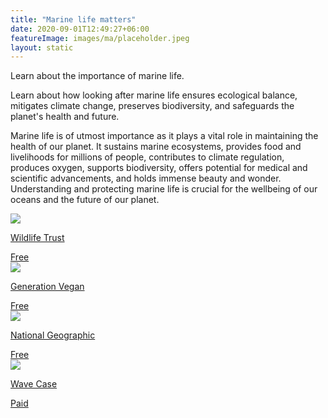 ```yaml
---
title: "Marine life matters"
date: 2020-09-01T12:49:27+06:00
featureImage: images/ma/placeholder.jpeg
layout: static
---
```


Learn about the importance of marine life.

Learn about how looking after marine life ensures ecological balance, mitigates climate change, preserves biodiversity, and safeguards the planet's health and future.

Marine life is of utmost importance as it plays a vital role in maintaining the health of our planet. It sustains marine ecosystems, provides food and livelihoods for millions of people, contributes to climate regulation, produces oxygen, supports biodiversity, offers potential for medical and scientific advancements, and holds immense beauty and wonder. Understanding and protecting marine life is crucial for the wellbeing of our oceans and the future of our planet.

<a class="ma-link" href="https://www.wildlifetrusts.org/habitats/marine"><div class="ma-card ma-card-Community"><div class="ma-icon"><img src ="/images/Icon-check - community - opacity.svg"/></div><div class="ma-name"><p>Wildlife Trust</p></div><div class="ma-paid-text"><span>Free</span></div></div></a><a class="ma-link" href="https://genv.org/marine-life/"><div class="ma-card ma-card-Community"><div class="ma-icon"><img src ="/images/Icon-check - community - opacity.svg"/></div><div class="ma-name"><p>Generation Vegan</p></div><div class="ma-paid-text"><span>Free</span></div></div></a><a class="ma-link" href="https://education.nationalgeographic.org/resource/why-ocean-matters/"><div class="ma-card ma-card-Community"><div class="ma-icon"><img src ="/images/Icon-check - community - opacity.svg"/></div><div class="ma-name"><p>National Geographic</p></div><div class="ma-paid-text"><span>Free</span></div></div></a><a class="ma-link" href="https://www.awin1.com/cread.php?awinmid=24785&awinaffid=1198638&ued=https%3A%2F%2Fwww.wavecase.co.uk%2F"><div class="ma-card ma-card-Community"><div class="ma-icon"><img src ="/images/Icon-pound - community - opacity.svg"/></div><div class="ma-name"><p>Wave Case</p></div><div class="ma-paid-text"><span>Paid</span></div></div></a>  

<br/><br/>






